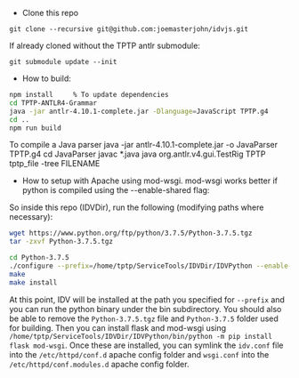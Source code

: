 - Clone this repo
```
git clone --recursive git@github.com:joemasterjohn/idvjs.git
```
If already cloned without the TPTP antlr submodule:
```
git submodule update --init
```

- How to build:
```bash
npm install     % To update dependencies
cd TPTP-ANTLR4-Grammar
java -jar antlr-4.10.1-complete.jar -Dlanguage=JavaScript TPTP.g4
cd ..
npm run build
```

To compile a Java parser
java -jar antlr-4.10.1-complete.jar -o JavaParser TPTP.g4
cd JavaParser
javac *.java
java org.antlr.v4.gui.TestRig TPTP tptp_file -tree FILENAME

- How to setup with Apache using mod-wsgi.
mod-wsgi works better if python is compiled using the --enable-shared flag:

So inside this repo (IDVDir), run the following (modifying paths where necessary):
```bash
wget https://www.python.org/ftp/python/3.7.5/Python-3.7.5.tgz
tar -zxvf Python-3.7.5.tgz

cd Python-3.7.5
./configure --prefix=/home/tptp/ServiceTools/IDVDir/IDVPython --enable-shared --enable-optimizations LDFLAGS="-Wl,--rpath=/home/tptp/ServiceTools/IDVDir/IDVPython/lib"
make
make install
```

At this point, IDV will be installed at the path you specified for `--prefix` and you can run the python binary under the bin subdirectory.
You should also be able to remove the `Python-3.7.5.tgz` file and `Python-3.7.5` folder used for building.
Then you can install flask and mod-wsgi using `/home/tptp/ServiceTools/IDVDir/IDVPython/bin/python -m pip install flask mod-wsgi`.
Once these are installed, you can symlink the `idv.conf` file into the `/etc/httpd/conf.d` apache config folder and `wsgi.conf` into the `/etc/httpd/conf.modules.d` apache config folder.


